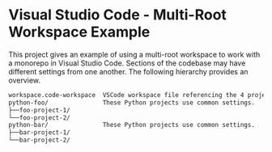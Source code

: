 # Visual Studio Code - Multi-Root Workspace Example

This project gives an example of using a multi-root workspace to work with a monorepo in Visual Studio Code. Sections of the codebase may have different settings from one another. The following hierarchy provides an overview.

```bash
workspace.code-workspace  VSCode workspace file referencing the 4 projects
python-foo/               These Python projects use common settings.
├──foo-project-1/
└──foo-project-2/
python-bar/               These Python projects use common settings.
├──bar-project-1/
└──bar-project-2/
```
